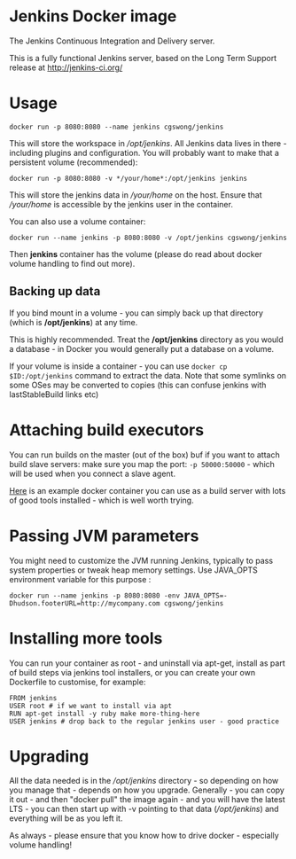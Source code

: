 # Jenkins Docker image

The Jenkins Continuous Integration and Delivery server.

This is a fully functional Jenkins server, based on the Long Term Support release at http://jenkins-ci.org/

# Usage

```
docker run -p 8080:8080 --name jenkins cgswong/jenkins
```

This will store the workspace in */opt/jenkins*. All Jenkins data lives in there - including plugins and configuration.
You will probably want to make that a persistent volume (recommended):

```
docker run -p 8080:8080 -v */your/home*:/opt/jenkins jenkins
```

This will store the jenkins data in */your/home* on the host.
Ensure that */your/home* is accessible by the jenkins user in the container.


You can also use a volume container:

```
docker run --name jenkins -p 8080:8080 -v /opt/jenkins cgswong/jenkins
```

Then **jenkins** container has the volume (please do read about docker volume handling to find out more).

## Backing up data

If you bind mount in a volume - you can simply back up that directory
(which is **/opt/jenkins**) at any time.

This is highly recommended. Treat the **/opt/jenkins** directory as you would a database - in Docker you would generally put a database on a volume.

If your volume is inside a container - you can use ```docker cp $ID:/opt/jenkins``` command to extract the data.
Note that some symlinks on some OSes may be converted to copies (this can confuse jenkins with lastStableBuild links etc)

# Attaching build executors

You can run builds on the master (out of the box) buf if you want to attach build slave servers: make sure you map the port: ```-p 50000:50000``` - which will be used when you connect a slave agent.

[Here](https://registry.hub.docker.com/u/maestrodev/build-agent/) is an example docker container you can use as a build server with lots of good tools installed - which is well worth trying.

# Passing JVM parameters

You might need to customize the JVM running Jenkins, typically to pass system properties or tweak heap memory settings. Use JAVA_OPTS environment 
variable for this purpose :

```
docker run --name jenkins -p 8080:8080 -env JAVA_OPTS=-Dhudson.footerURL=http://mycompany.com cgswong/jenkins
```

# Installing more tools

You can run your container as root - and uninstall via apt-get, install as part of build steps via jenkins tool installers, or you can create your own Dockerfile to customise, for example: 

```
FROM jenkins
USER root # if we want to install via apt
RUN apt-get install -y ruby make more-thing-here
USER jenkins # drop back to the regular jenkins user - good practice

```
# Upgrading

All the data needed is in the */opt/jenkins* directory - so depending on how you manage that - depends on how you upgrade. Generally - you can copy it out - and then "docker pull" the image again - and you will have the latest LTS - you can then start up with -v pointing to that data (*/opt/jenkins*) and everything will be as you left it.

As always - please ensure that you know how to drive docker - especially volume handling!
